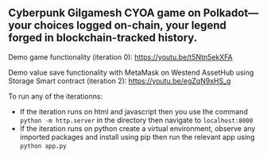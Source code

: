 ## Cyberpunk Gilgamesh CYOA game on Polkadot—your choices logged on-chain, your legend forged in blockchain-tracked history.

Demo game functionality (iteration 0): https://youtu.be/t5Ntn5ekXFA

Demo value save functionality with MetaMask on Westend AssetHub using Storage Smart contract (iteration 2): https://youtu.be/egZqN9xHS_g

To run any of the iterationns:

- If the iteration runs on html and javascript then you use the command ```python -m http.server``` in the directory then navigate to ```localhost:8000```
- If the iteration runs on python create a virtual environment, observe any imported packages and install using pip then run the relevant app using ```python app.py```
